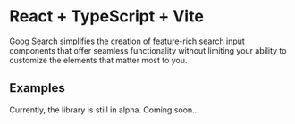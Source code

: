 # React + TypeScript + Vite

Goog Search simplifies the creation of feature-rich search input components that offer seamless functionality without limiting your ability to customize the elements that matter most to you.

## Examples

Currently, the library is still in alpha. Coming soon...
